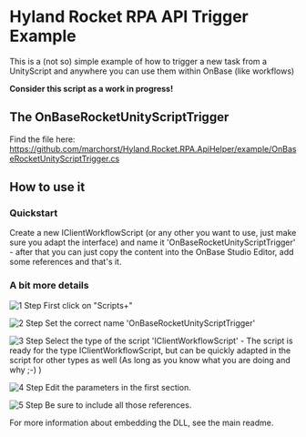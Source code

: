 
# Hyland Rocket RPA API Trigger Example

This is a (not so) simple example of how to trigger a new task from a UnityScript and anywhere you can use them within OnBase (like workflows)

**Consider this script as a work in progress!**

## The OnBaseRocketUnityScriptTrigger
Find the file here:
https://github.com/marchorst/Hyland.Rocket.RPA.ApiHelper/example/OnBaseRocketUnityScriptTrigger.cs

## How to use it
### Quickstart
Create a new IClientWorkflowScript (or any other you want to use, just make sure you adapt the interface) and name it 'OnBaseRocketUnityScriptTrigger' - after that you can just copy the content into the OnBase Studio Editor, add some references and that's it.

### A bit more details
![1 Step](https://raw.githubusercontent.com/marchorst/Hyland.Rocket.RPA.ApiHelper/example/1.jpg)
First click on "Scripts+"

![2 Step](https://raw.githubusercontent.com/marchorst/Hyland.Rocket.RPA.ApiHelper/example/2.jpg)
Set the correct name 'OnBaseRocketUnityScriptTrigger'

![3 Step](https://raw.githubusercontent.com/marchorst/Hyland.Rocket.RPA.ApiHelper/example/3.jpg)
Select the type of the script 'IClientWorkflowScript' - The script is ready for the type IClientWorkflowScript, but can be quickly adapted in the script for other types as well (As long as you know what you are doing and why ;-) )

![4 Step](https://raw.githubusercontent.com/marchorst/Hyland.Rocket.RPA.ApiHelper/example/4.jpg)
Edit the parameters in the first section.

![5 Step](https://raw.githubusercontent.com/marchorst/Hyland.Rocket.RPA.ApiHelper/example/5.jpg)
Be sure to include all those references.

For more information about embedding the DLL, see the main readme.